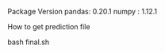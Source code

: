 Package Version
pandas: 0.20.1
numpy : 1.12.1 

How to get prediction file

bash final.sh<test data path><prediction file path>
